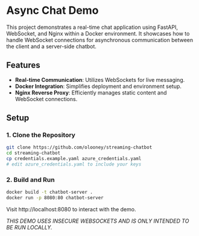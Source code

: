 # Async Chat Demo

This project demonstrates a real-time chat application using FastAPI,
WebSocket, and Nginx within a Docker environment. It showcases how to handle
WebSocket connections for asynchronous communication between the client and a
server-side chatbot.

## Features

- **Real-time Communication**: Utilizes WebSockets for live messaging.
- **Docker Integration**: Simplifies deployment and environment setup.
- **Nginx Reverse Proxy**: Efficiently manages static content and WebSocket connections.

## Setup

### 1. Clone the Repository

```bash
git clone https://github.com/olooney/streaming-chatbot
cd streaming-chatbot
cp credentials.example.yaml azure_credentials.yaml
# edit azure_credentials.yaml to include your keys
```

### 2. Build and Run

```bash
docker build -t chatbot-server .
docker run -p 8080:80 chatbot-server
```

Visit http://localhost:8080 to interact with the demo.

*THIS DEMO USES INSECURE WEBSOCKETS AND IS ONLY INTENDED TO BE RUN LOCALLY.*





